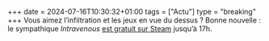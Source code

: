 +++ 
date = 2024-07-16T10:30:32+01:00
tags = ["Actu"]
type = "breaking"
+++ 
Vous aimez l’infiltration et les jeux en vue du dessus ? Bonne nouvelle : le sympathique *Intravenous* [est gratuit sur Steam](https://store.steampowered.com/app/1486630/Intravenous/) jusqu’à 17h.